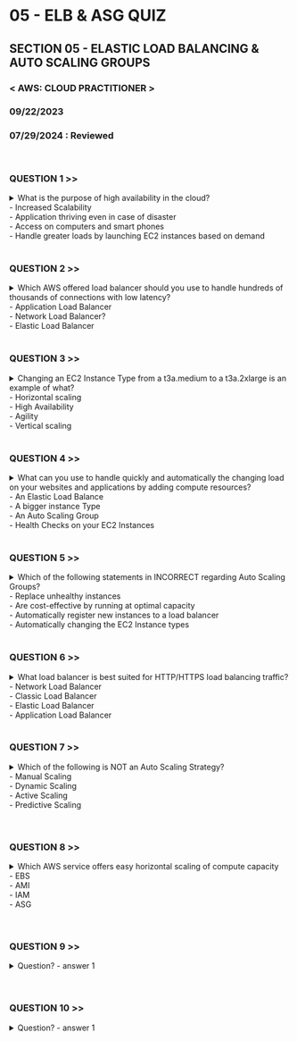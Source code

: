 # 05 - ELB & ASG QUIZ

## SECTION 05 - ELASTIC LOAD BALANCING & AUTO SCALING GROUPS <br>

### < AWS: CLOUD PRACTITIONER > <br>

### 09/22/2023 <br>
### 07/29/2024 : Reviewed <br>

<br>

### QUESTION 1 >>

<details>
    <summary>
    What is the purpose of high availability in the cloud?<br>
      - Increased Scalability<br>
      - Application thriving even in case of disaster<br>
      - Access on computers and smart phones<br>
      - Handle greater loads by launching EC2 instances based on demand<br>
    </summary>
<br>
Answer:<br>
  Application thriving even in case of disaster.
</details>

<br>

### QUESTION 2 >>

<details>
    <summary>
    Which AWS offered load balancer should you use to handle hundreds of thousands of connections with low latency?<br>
      - Application Load Balancer<br>
      - Network Load Balancer?<br>
      - Elastic Load Balancer<br>
    </summary>
<br>
Answer:<br>
  A network load balancer can handle millions of requests per second with low latency. It operates at Layer 4, and is best suited for load-balancing TCP, UDP and TLS traffic with ultra high performance.
</details>

<br>

### QUESTION 3 >>

<details>
    <summary>
    Changing an EC2 Instance Type from a t3a.medium to a t3a.2xlarge is an example of what?<br>
      - Horizontal scaling<br>
      - High Availability<br>
      - Agility<br>
      - Vertical scaling<br>
    </summary>
  <br>
  Answer:<br>
Vertical scaling means increasing the size of the instance. Changing from a t3a.medium to a t3a.2xlarge is an example of a size increase.
</details>

<br>


### QUESTION 4 >>

<details>
    <summary>
    What can you use to handle quickly and automatically the changing load on your websites and applications by adding compute resources?
<br>
      - An Elastic Load Balance <br>
      - A bigger instance Type <br>
      - An Auto Scaling Group <br>
      - Health Checks on your EC2 Instances <br>
    </summary>
<br>
Answer:<br>
An Auto Scaling Group (ASG) can automatically and quickly scale-in and scale-out to match the changing load on your applications and websites.
  
</details>

<br>

### QUESTION 5 >>

<details>
    <summary>
    Which of the following statements in INCORRECT regarding Auto Scaling Groups?
<br>
      - Replace unhealthy instances<br>
      - Are cost-effective by running at optimal capacity<br>
      - Automatically register new instances to a load balancer<br>
      - Automatically changing the EC2 Instance types<br>
    </summary>
<br>
Answer:<br>

</details>

<br>


### QUESTION 6 >>

<details>
    <summary>
    What load balancer is best suited for HTTP/HTTPS load balancing traffic?<br>
      - Network Load Balancer<br>
      - Classic Load Balancer<br>
      - Elastic Load Balancer<br>
      - Application Load Balancer<br>
    </summary>
  <br>
Answer:<br>
Application Load Balancers are used for HTTP and HTTPS load balancing. They are the best suited for this kind of traffic.<br>
</details>

<br>


### QUESTION 7 >>

<details>
    <summary>
    Which of the following is NOT an Auto Scaling Strategy?<br>
      - Manual Scaling<br>
      - Dynamic Scaling<br>
      - Active Scaling<br>
      - Predictive Scaling<br>
    </summary>
  <br>
  Answer:<br>
  Active Scaling is not a Scaling Strategy. Auto Scaling Strategies include: Manual Scaling, Dynamic Scaling (Simple/Step Scaling, Target Tracking Scaling, Scheduled Scaling), and Predictive Scaling.

</details>

<br>


<br>


### QUESTION 8 >>

<details>
    <summary>
    Which AWS service offers easy horizontal scaling of compute capacity<br>
      - EBS<br>
      - AMI<br>
      - IAM<br>
      - ASG<br>
    </summary>
    <br>
  Answer:<br>
Auto-Scaling Groups (ASG) offers the capacity to scale-out and scale-in by adding or removing services based on demand.
</details>

<br>


<br>


### QUESTION 9 >>

<details>
    <summary>
    Question?
      - answer 1
    </summary>
  Answer
</details>

<br>


<br>


### QUESTION 10 >>

<details>
    <summary>
    Question?
      - answer 1
    </summary>
  Answer
</details>

<br>


<br>
